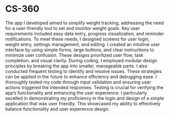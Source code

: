 # CS-360


The app I developed aimed to simplify weight tracking, addressing the need for a user-friendly tool to set and monitor weight goals. Key user requirements included easy data entry, progress visualization, and reminder notifications. 
To meet these needs, I designed screens for user login, weight entry, settings management, and editing. I created an intuitive user interface by using simple forms, large buttons, and clear instructions to minimize user confusion. These designs prioritized user flow, task completion, and visual clarity.
During coding, I employed modular design principles by breaking the app into smaller, manageable parts. I also conducted frequent testing to identify and resolve issues. These strategies can be applied in the future to enhance efficiency and debugging ease.
I thoroughly tested my code through input validation and ensuring user actions triggered the intended responses. 
Testing is crucial for verifying the app’s functionality and enhancing the user experience. I particularly excelled in demonstrating my proficiency in the login and design of a simple application that was user friendly. 
This showcased my ability to effectively balance functionality and user experience design.
